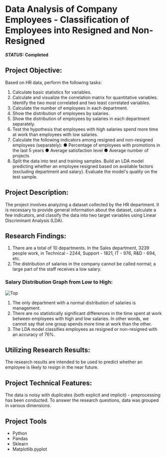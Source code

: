 # Data Analysis of Company Employees - Classification of Employees into Resigned and Non-Resigned

***STATUS:*** **Completed**


## Project Objective:

Based on HR data, perform the following tasks:

1. Calculate basic statistics for variables.
2. Calculate and visualize the correlation matrix for quantitative variables. Identify the two most correlated and two least correlated variables.
3. Calculate the number of employees in each department.
4. Show the distribution of employees by salaries.
5. Show the distribution of employees by salaries in each department separately.
6. Test the hypothesis that employees with high salaries spend more time at work than employees with low salaries.
7. Calculate the following indicators among resigned and non-resigned employees (separately):
  ● Percentage of employees with promotions in the last 5 years
  ● Average satisfaction level
  ● Average number of projects
8. Split the data into test and training samples. Build an LDA model predicting whether an employee resigned based on available factors (excluding department and salary). Evaluate the model's quality on the test sample.

## Project Description:

The project involves analyzing a dataset collected by the HR department. It is necessary to provide general information about the dataset, calculate a few indicators, and classify the data into two target variables using Linear Discriminant Analysis (LDA).


## Research Findings:

1. There are a total of 10 departments. In the Sales department, 3239 people work, in Technical - 2244, Support - 1821, IT - 976, R&D - 694, etc.
2. The distribution of salaries in the company cannot be called normal; a large part of the staff receives a low salary.

### Salary Distribution Graph from Low to High:

<img src="https://i.imgur.com/us6IBdI.png" alt="Top"/>

1. The only department with a normal distribution of salaries is management.
2. There are no statistically significant differences in the time spent at work between employees with high and low salaries. In other words, we cannot say that one group spends more time at work than the other.
3. The LDA model classifies employees as resigned or non-resigned with an accuracy of 76%.

## Utilizing Research Results:

The research results are intended to be used to predict whether an employee is likely to resign in the near future.


## Project Technical Features:

The data is noisy with duplicates (both explicit and implicit) - preprocessing has been conducted.
To answer the research questions, data was grouped in various dimensions.


## Project Tools

- Python
- Pandas
- Sklearn
- Matplotlib.pyplot
